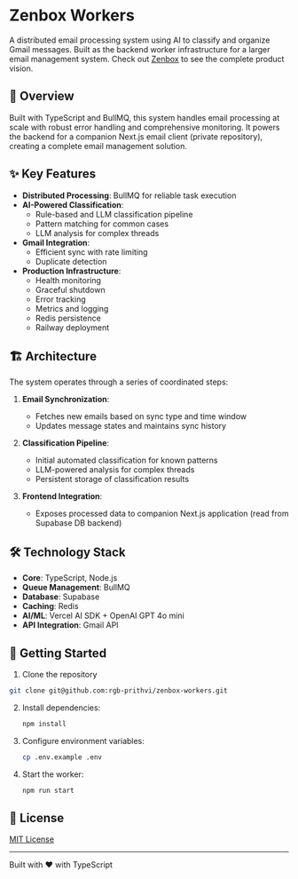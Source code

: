 # Zenbox Workers

A distributed email processing system using AI to classify and organize Gmail messages. Built as the backend worker infrastructure for a larger email management system. Check out [Zenbox](https://zen-inbox.vercel.app/) to see the complete product vision.

## 🚀 Overview

Built with TypeScript and BullMQ, this system handles email processing at scale with robust error handling and comprehensive monitoring. It powers the backend for a companion Next.js email client (private repository), creating a complete email management solution.

## ✨ Key Features

- **Distributed Processing**: BullMQ for reliable task execution
- **AI-Powered Classification**: 
  - Rule-based and LLM classification pipeline
  - Pattern matching for common cases
  - LLM analysis for complex threads
- **Gmail Integration**: 
  - Efficient sync with rate limiting
  - Duplicate detection
- **Production Infrastructure**:
  - Health monitoring
  - Graceful shutdown
  - Error tracking
  - Metrics and logging
  - Redis persistence
  - Railway deployment

## 🏗️ Architecture

The system operates through a series of coordinated steps:

1. **Email Synchronization**: 
   - Fetches new emails based on sync type and time window
   - Updates message states and maintains sync history
   
2. **Classification Pipeline**:
   - Initial automated classification for known patterns
   - LLM-powered analysis for complex threads
   - Persistent storage of classification results
   
3. **Frontend Integration**:
   - Exposes processed data to companion Next.js application (read from Supabase DB backend)

## 🛠️ Technology Stack

- **Core**: TypeScript, Node.js
- **Queue Management**: BullMQ
- **Database**: Supabase
- **Caching**: Redis
- **AI/ML**: Vercel AI SDK + OpenAI GPT 4o mini
- **API Integration**: Gmail API


## 🚀 Getting Started

1. Clone the repository
```bash
git clone git@github.com:rgb-prithvi/zenbox-workers.git
```
2. Install dependencies:
   ```bash
   npm install
   ```
3. Configure environment variables:
   ```bash
   cp .env.example .env
   ```
4. Start the worker:
   ```bash
   npm run start
   ```

## 📝 License

[MIT License](LICENSE)

---

Built with ❤️ with TypeScript
